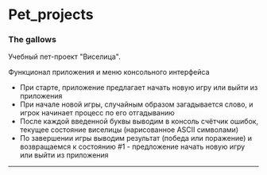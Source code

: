 # Pet_projects

### The gallows
Учебный пет-проект "Виселица".

Функционал приложения и меню консольного интерфейса
- При старте, приложение предлагает начать новую игру или выйти из приложения
- При начале новой игры, случайным образом загадывается слово, и игрок начинает процесс по его отгадыванию
- После каждой введенной буквы выводим в консоль счётчик ошибок, текущее состояние виселицы (нарисованное ASCII символами)
- По завершении игры выводим результат (победа или поражение) и возвращаемся к состоянию #1 - предложение начать новую игру или выйти из приложения

---
